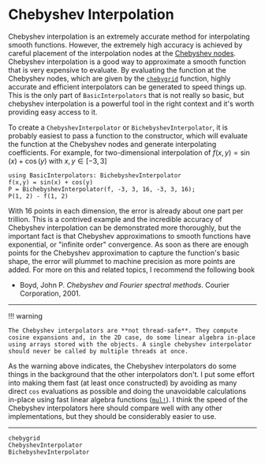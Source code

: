 # Chebyshev Interpolation

Chebyshev interpolation is an extremely accurate method for interpolating smooth functions.  However, the extremely high accuracy is achieved by careful placement of the interpolation nodes at the [Chebyshev nodes](https://en.wikipedia.org/wiki/Chebyshev_nodes). Chebyshev interpolation is a good way to approximate a smooth function that is very expensive to evaluate. By evaluating the function at the Chebyshev nodes, which are given by the [`chebygrid`](@ref) function, highly accurate and efficient interpolators can be generated to speed things up. This is the only part of `BasicInterpolators` that is not really so basic, but chebyshev interpolation is a powerful tool in the right context and it's worth providing easy access to it.

To create a `ChebyshevInterpolator` or `BichebyshevInterpolator`, it is probably easiest to pass a function to the constructor, which will evaluate the function at the Chebyshev nodes and generate interpolating coefficients. For example, for two-dimensional interpolation of $f(x,y) = \sin(x) + \cos(y)$ with $x,y ∈ [-3,3]$
```@repl
using BasicInterpolators: BichebyshevInterpolator
f(x,y) = sin(x) + cos(y)
P = BichebyshevInterpolator(f, -3, 3, 16, -3, 3, 16);
P(1, 2) - f(1, 2)
```
With 16 points in each dimension, the error is already about one part per trillion. This is a contrived example and the incredible accuracy of Chebyshev interpolation can be demonstrated more thoroughly, but the important fact is that Chebyshev approximations to smooth functions have exponential, or "infinite order" convergence. As soon as there are enough points for the Chebyshev approximation to capture the function's basic shape, the error will plummet to machine precision as more points are added. For more on this and related topics, I recommend the following book
* Boyd, John P. *Chebyshev and Fourier spectral methods*. Courier Corporation, 2001.

--------------------------------------------------------------------------------

!!! warning

    The Chebyshev interpolators are **not thread-safe**. They compute cosine expansions and, in the 2D case, do some linear algebra in-place using arrays stored with the objects. A single chebyshev interpolator should never be called by multiple threads at once.

As the warning above indicates, the Chebyshev interpolators do some things in the background that the other interpolators don't. I put some effort into making them fast (at least once constructed) by avoiding as many direct `cos` evaluations as possible and doing the unavoidable calculations in-place using fast linear algebra functions ([`mul!`](https://docs.julialang.org/en/v1/stdlib/LinearAlgebra/#LinearAlgebra.mul!)). I think the speed of the Chebyshev interpolators here should compare well with any other implementations, but they should be considerably easier to use.

--------------------------------------------------------------------------------

```@docs
chebygrid
ChebyshevInterpolator
BichebyshevInterpolator
```
